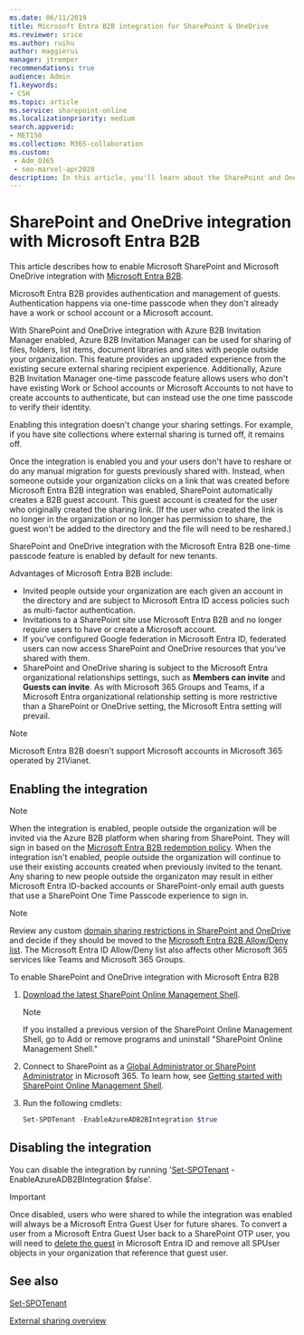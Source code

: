 ```yaml
---
ms.date: 06/11/2019
title: Microsoft Entra B2B integration for SharePoint & OneDrive
ms.reviewer: srice
ms.author: ruihu
author: maggierui
manager: jtremper
recommendations: true
audience: Admin
f1.keywords:
- CSH
ms.topic: article
ms.service: sharepoint-online
ms.localizationpriority: medium
search.appverid:
- MET150
ms.collection: M365-collaboration
ms.custom:
 - Adm_O365
 - seo-marvel-apr2020
description: In this article, you'll learn about the SharePoint and OneDrive integration with Microsoft Entra B2B.
---
```


# SharePoint and OneDrive integration with Microsoft Entra B2B 

This article describes how to enable Microsoft SharePoint and Microsoft OneDrive integration with [Microsoft Entra B2B](/entra/external-id/what-is-b2b).

Microsoft Entra B2B provides authentication and management of guests. Authentication happens via one-time passcode when they don't already have a work or school account or a Microsoft account.

With SharePoint and OneDrive integration with Azure B2B Invitation Manager enabled, Azure B2B Invitation Manager can be used for sharing of files, folders, list items, document libraries and sites with people outside your organization. This feature provides an upgraded experience from the existing secure external sharing recipient experience. Additionally, Azure B2B Invitation Manager one-time passcode feature allows users who don't have existing Work or School accounts or Microsoft Accounts to not have to create accounts to authenticate, but can instead use the one time passcode to verify their identity.

Enabling this integration doesn't change your sharing settings. For example, if you have site collections where external sharing is turned off, it remains off.

Once the integration is enabled you and your users don't have to reshare or do any manual migration for guests previously shared with. Instead, when someone outside your organization clicks on a link that was created before Microsoft Entra B2B integration was enabled, SharePoint automatically creates a B2B guest account. This guest account is created for the user who originally created the sharing link. (If the user who created the link is no longer in the organization or no longer has permission to share, the guest won't be added to the directory and the file will need to be reshared.)

SharePoint and OneDrive integration with the Microsoft Entra B2B one-time passcode feature is enabled by default for new tenants.

Advantages of Microsoft Entra B2B include:
- Invited people outside your organization are each given an account in the directory and are subject to Microsoft Entra ID access policies such as multi-factor authentication.
- Invitations to a SharePoint site use Microsoft Entra B2B and no longer require users to have or create a Microsoft account.
- If you've configured Google federation in Microsoft Entra ID, federated users can now access SharePoint and OneDrive resources that you've shared with them.
- SharePoint and OneDrive sharing is subject to the Microsoft Entra organizational relationships settings, such as **Members can invite** and **Guests can invite**. As with Microsoft 365 Groups and Teams, if a Microsoft Entra organizational relationship setting is more restrictive than a SharePoint or OneDrive setting, the Microsoft Entra setting will prevail.

> [!NOTE]
> Microsoft Entra B2B doesn’t support Microsoft accounts in Microsoft 365 operated by 21Vianet.

## Enabling the integration

 > [!NOTE]
 > When the integration is enabled, people outside the organization will be invited via the Azure B2B platform when sharing from SharePoint. They will sign in based on the [Microsoft Entra B2B redemption policy](/azure/active-directory/external-identities/redemption-experience#invitation-redemption-flow).
> When the integration isn't enabled, people outside the organization will continue to use their existing accounts created when previously invited to the tenant. Any sharing to new people outside the organizaton may result in either Microsoft Entra ID-backed accounts or SharePoint-only email auth guests that use a SharePoint One Time Passcode experience to sign in.

 >[!NOTE]
 > Review any custom [domain sharing restrictions in SharePoint and OneDrive](/sharepoint/restricted-domains-sharing) and decide if they should be moved to the [Microsoft Entra B2B Allow/Deny list](/azure/active-directory/external-identities/allow-deny-list). The Microsoft Entra ID Allow/Deny list also affects other Microsoft 365 services like Teams and Microsoft 365 Groups.

To enable SharePoint and OneDrive integration with Microsoft Entra B2B

1. [Download the latest SharePoint Online Management Shell](https://go.microsoft.com/fwlink/p/?LinkId=255251).

    > [!NOTE]
    > If you installed a previous version of the SharePoint Online Management Shell, go to Add or remove programs and uninstall "SharePoint Online Management Shell." 

2. Connect to SharePoint as a [Global Administrator or SharePoint Administrator](./sharepoint-admin-role.md) in Microsoft 365. To learn how, see [Getting started with SharePoint Online Management Shell](/powershell/sharepoint/sharepoint-online/connect-sharepoint-online).

3. Run the following cmdlets:

   ```PowerShell
   Set-SPOTenant -EnableAzureADB2BIntegration $true
   ```

## Disabling the integration

You can disable the integration by running '[Set-SPOTenant](/powershell/module/sharepoint-online/Set-SPOTenant) -EnableAzureADB2BIntegration $false'. 

> [!Important]
> Once disabled, users who were shared to while the integration was enabled will always be a Microsoft Entra Guest User for future shares. To convert a user from a Microsoft Entra Guest User back to a SharePoint OTP user, you will need to [delete the guest](/sharepoint/remove-users#delete-a-guest-from-the-microsoft-365-admin-center) in Microsoft Entra ID and remove all SPUser objects in your organization that reference that guest user.  

## See also

[Set-SPOTenant](/powershell/module/sharepoint-online/set-spotenant)

[External sharing overview](./external-sharing-overview.md)
